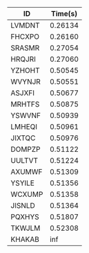 |ID|Time(s)|
|-|-|
|LVMDNT|0.26134|
|FHCXPO|0.26160|
|SRASMR|0.27054|
|HRQJRI|0.27060|
|YZHOHT|0.50545|
|WVYNJR|0.50551|
|ASJXFI|0.50677|
|MRHTFS|0.50875|
|YSWVNF|0.50939|
|LMHEQI|0.50961|
|JIXTQC|0.50976|
|DOMPZP|0.51122|
|UULTVT|0.51224|
|AXUMWF|0.51309|
|YSYILE|0.51356|
|WCXUMP|0.51358|
|JISNLD|0.51364|
|PQXHYS|0.51807|
|TKWJLM|0.52308|
|KHAKAB|inf|
